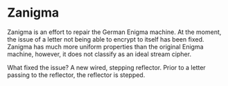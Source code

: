 # Zanigma

Zanigma is an effort to repair the German Enigma machine. At the moment, the issue of a letter not being able to encrypt to itself has been fixed. Zanigma has much more uniform properties than the original Enigma machine, however, it does not classify as an ideal stream cipher.

What fixed the issue? A new wired, stepping reflector. Prior to a letter passing to the reflector, the reflector is stepped.
